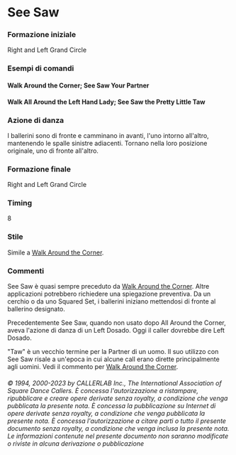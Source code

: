 # See Saw

### Formazione iniziale
Right and Left Grand Circle

### Esempi di comandi
#### Walk Around the Corner; See Saw Your Partner
#### Walk All Around the Left Hand Lady; See Saw the Pretty Little Taw

### Azione di danza
I ballerini sono di fronte e camminano in avanti, l'uno intorno all'altro, mantenendo le spalle
sinistre adiacenti. Tornano nella loro posizione originale, uno di fronte all'altro.

### Formazione finale
Right and Left Grand Circle

### Timing
8

### Stile
Simile a [Walk Around the Corner](all_around_the_corner.md).

### Commenti
See Saw è quasi sempre preceduto da [Walk Around the Corner](all_around_the_corner.md). Altre applicazioni potrebbero
richiedere una spiegazione preventiva. Da un cerchio o da uno Squared Set, i ballerini iniziano mettendosi di
fronte al ballerino designato.

Precedentemente See Saw, quando non usato dopo All Around the Corner, aveva l'azione di danza di un Left
Dosado. Oggi il caller dovrebbe dire Left Dosado.

"Taw" è un vecchio termine per la Partner di un uomo. Il suo utilizzo con See Saw risale a un'epoca in cui
alcune call erano dirette principalmente agli uomini. Vedi il commento per [Walk Around the Corner](all_around_the_corner.md).

###### © 1994, 2000-2023 by CALLERLAB Inc., The International Association of Square Dance Callers.  È concessa l'autorizzazione a ristampare, ripubblicare e creare opere derivate senza royalty, a condizione che venga pubblicata la presente nota. È concessa la pubblicazione su Internet di opere derivate senza royalty, a condizione che venga pubblicata la presente nota. È concessa l'autorizzazione a citare parti o tutto il presente documento senza royalty, a condizione che venga inclusa la presente nota. Le informazioni contenute nel presente documento non saranno modificate o riviste in alcuna derivazione o pubblicazione
